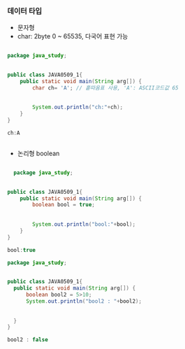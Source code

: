 ### 데이터 타입

- 문자형
- char: 2byte 0 ~ 65535, 다국어 표현 가능
  

```java

package java_study;

	
public class JAVA0509_1{
	public static void main(String arg[]) {
		char ch= 'A'; // 홑따옴표 사용, 'A': ASCII코드값 65
		
		
		System.out.println("ch:"+ch);
	}
}	


```
```java
ch:A
```
```java

```

- 논리형
  boolean

```java

  package java_study;

	
public class JAVA0509_1{
	public static void main(String arg[]) {
		boolean bool = true;
		
		
		System.out.println("bool:"+bool);
	}
}	


  ```
  ```java
  bool:true
  ```

  ```java
package java_study;

	
public class JAVA0509_1{
	public static void main(String arg[]) {
		boolean bool2 = 5>10;
		System.out.println("bool2 : "+bool2);
		
		
	}
}


  ```
  ```java
  bool2 : false
  ```